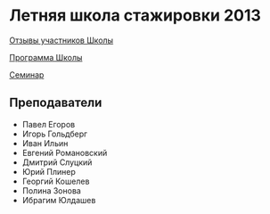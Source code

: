 Летняя школа стажировки 2013
====


[Отзывы участников Школы](https://docs.google.com/document/d/1nEBLZD_deVjGtF6Yxw84L1WZRHHH-MhvljE1CDq9ppM/edit?usp=sharing)

[Программа Школы](https://docs.google.com/spreadsheet/ccc?key=0AlW9g0IejZAVdF9DbW9rRnNhamtzMGFYa2hMZGdBNXc#gid=0)

[Семинар](https://docs.google.com/spreadsheet/ccc?key=0AlW9g0IejZAVdDk3YnpBeUlLOEFzdFpiR09kdW90ZEE#gid=0)


Преподаватели
---

* Павел Егоров
* Игорь Гольдберг
* Иван Ильин
* Евгений Романовский
* Дмитрий Слуцкий
* Юрий Плинер
* Георгий Кошелев
* Полина Зонова
* Ибрагим Юлдашев
